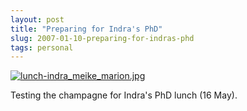 ```yaml
---
layout: post
title: "Preparing for Indra's PhD"
slug: 2007-01-10-preparing-for-indras-phd
tags: personal
---
```


[![lunch-indra_meike_marion.jpg](https://dl.dropbox.com/u/3579694/marionsmits.net/2007/01/lunch-indra_meike_marion.thumbnail.jpg)](https://dl.dropbox.com/u/3579694/marionsmits.net/2007/01/lunch-indra_meike_marion.jpg)



Testing the champagne for Indra's PhD lunch (16 May).
